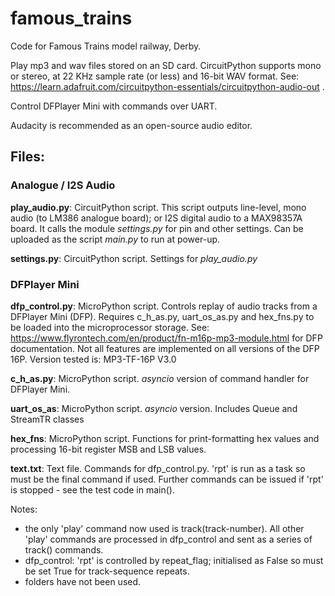 # famous_trains
Code for Famous Trains model railway, Derby.

Play mp3 and wav files stored on an SD card. CircuitPython supports mono or stereo, at 22 KHz sample rate (or less) and 16-bit WAV format. See: https://learn.adafruit.com/circuitpython-essentials/circuitpython-audio-out .

Control DFPlayer Mini with commands over UART.

Audacity is recommended as an open-source audio editor.

## Files:

### Analogue / I2S Audio

**play_audio.py**: CircuitPython script. This script outputs line-level, mono audio (to LM386 analogue board); or I2S digital audio to a MAX98357A board. It calls the module *settings.py* for pin and other settings. Can be uploaded as the script *main.py* to run at power-up.

**settings.py**: CircuitPython script. Settings for *play_audio.py*

### DFPlayer Mini

**dfp_control.py**: MicroPython script. Controls replay of audio tracks from a DFPlayer Mini (DFP). Requires c_h_as.py, uart_os_as.py and hex_fns.py to be loaded into the microprocessor storage.
See: https://www.flyrontech.com/en/product/fn-m16p-mp3-module.html for DFP documentation. Not all features are implemented on all versions of the DFP 16P. Version tested is: MP3-TF-16P V3.0

**c_h_as.py**: MicroPython script. *asyncio* version of command handler for DFPlayer Mini.

**uart_os_as**: MicroPython script. *asyncio* version. Includes Queue and StreamTR classes

**hex_fns**: MicroPython script. Functions for print-formatting hex values and processing 16-bit register MSB and LSB values.

**text.txt**: Text file. Commands for dfp_control.py. 'rpt' is run as a task so must be the final command if used. Further commands can be issued if 'rpt' is stopped - see the test code in main().

Notes:

- the only 'play' command now used is track(track-number). All other 'play' commands are processed in dfp_control and sent as a series of track() commands.
- dfp_control: 'rpt' is controlled by repeat_flag; initialised as False so must be set True for track-sequence repeats.
- folders have not been used.
